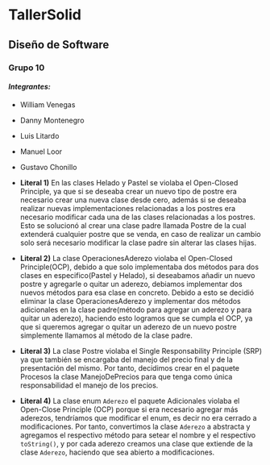 # TallerSolid

## Diseño de Software

### Grupo 10

#### _Integrantes:_

- William Venegas
- Danny Montenegro
- Luis Litardo
- Manuel Loor
- Gustavo Chonillo


- **Literal 1)** En las clases Helado y Pastel se violaba el Open-Closed Principle, ya que si se deseaba crear 
un nuevo tipo de postre era necesario crear una nueva clase desde cero, además si se deseaba realizar nuevas implementaciones
relacionadas a los postres era necesario modificar cada una de las clases relacionadas a los postres. Esto se solucionó al 
crear una clase padre llamada Postre de la cual extenderá cualquier postre que se venda, en caso de realizar un cambio 
solo será necesario modificar la clase padre sin alterar las clases hijas.

- **Literal 2)**  La clase OperacionesAderezo violaba el Open-Closed Principle(OCP), debido a que solo implementaba dos métodos para dos clases en especifico(Pastel y Helado), si deseabamos añadir un nuevo postre y agregarle o quitar un aderezo, debiamos implementar dos nuevos métodos para esa clase en concreto. Debido a esto se decidió eliminar la clase OperacionesAderezo y implementar dos métodos adicionales en la clase padre(método para agregar un aderezo y para quitar un aderezo), haciendo esto logramos que se cumpla el OCP, ya que si queremos agregar o quitar un aderezo de un nuevo postre simplemente llamamos al método de la clase padre.

- **Literal 3)** La clase Postre violaba el Single Responsability Principle (SRP) ya que también se encargaba del manejo del precio final y de la presentación del mismo.
Por tanto, decidimos crear en el paquete Procesos la clase ManejoDePrecios para que tenga como única responsabilidad el manejo de los precios.

- **Literal 4)** La clase enum `Aderezo` el paquete Adicionales violaba el Open-Close Principle (OCP) porque si era necesario agregar más aderezos, tendríamos que modificar el enum, es decir no era cerrado a modificaciones. Por tanto, convertimos la clase `Aderezo` a abstracta y agregamos el respectivo método para setear el nombre y el respectivo `toString()`, y por cada aderezo creamos una clase que extiende de la clase `Aderezo`, haciendo que sea abierto a modificaciones.
